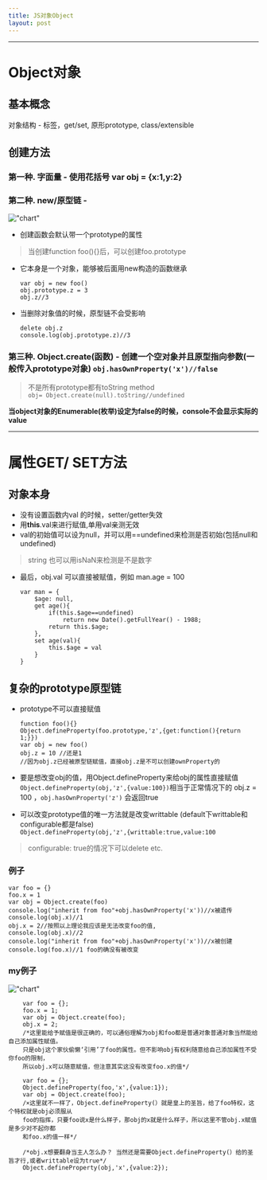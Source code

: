 ```yaml
---
title: JS对象Object
layout: post
---
```

---
# Object对象
## 基本概念
对象结构 - 标签，get/set, 原形prototype, class/extensible  

## 创建方法
### 第一种. 字面量 - 使用花括号 var obj = {x:1,y:2}  
### 第二种. new/原型链 - 
!["chart"](http://img.mukewang.com/54e33ff20001fbe412000530.jpg "chart")  

  - 创建函数会默认带一个prototype的属性    
  > 当创建function foo(){}后，可以创建foo.prototype  

  - 它本身是一个对象，能够被后面用new构造的函数继承
  
   	```
	var obj = new foo()
	obj.prototype.z = 3
	obj.z//3
	```  
	
  - 当删除对象值的时候，原型链不会受影响
  
	```
	delete obj.z
	console.log(obj.prototype.z)//3
	```  

### 第三种. Object.create(函数) -  创建一个空对象并且原型指向参数(一般传入prototype对象) `obj.hasOwnProperty('x')//false`

  > 不是所有prototype都有toString method   
  > `obj= Object.create(null).toString//undefined`
  
  **当object对象的Enumerable(枚举)设定为false的时候，console不会显示实际的value**
  
---
# 属性GET/ SET方法
## 对象本身  
  - 没有设置函数内val 的时候，setter/getter失效  
  - 用**this**.val来进行赋值,单用val亲测无效    
  - val的初始值可以设为null，并可以用==undefined来检测是否初始(包括null和undefined)  
  > string 也可以用isNaN来检测是不是数字  

  - 最后，obj.val 可以直接被赋值，例如 man.age = 100
  
	```
	var man = {
  		$age: null,
  		get age(){
  			if(this.$age==undefined)
  				return new Date().getFullYear() - 1988;
	 		return this.$age;
  		},
  		set age(val){
  			this.$age = val
  		}
	}
	```
	
## 复杂的prototype原型链
  - prototype不可以直接赋值
  
  	```
	function foo(){}
	Object.defineProperty(foo.prototype,'z',{get:function(){return 1;}})
	var obj = new foo()
	obj.z = 10 //还是1
	//因为obj.z已经被原型链赋值，直接obj.z是不可以创建ownProperty的
	```  
  - 要是想改变obj的值，用Object.defineProperty来给obj的属性直接赋值    
 `Object.defineProperty(obj,'z',{value:100})`相当于正常情况下的 obj.z = 100 ，`obj.hasOwnProperty('z')` 会返回true

  - 可以改变prototype值的唯一方法就是改变writtable (default下writtable和configurable都是false)  
  `Object.defineProperty(obj,'z',{writtable:true,value:100`

  > configurable: true的情况下可以delete etc.
  
### 例子
   
    
    var foo = {}
    foo.x = 1
    var obj = Object.create(foo)
    console.log("inherit from foo"+obj.hasOwnProperty('x'))//x被遗传
    console.log(obj.x)//1
    obj.x = 2//按照以上理论我应该是无法改变foo的值,
    console.log(obj.x)//2
    console.log("inherit from foo"+obj.hasOwnProperty('x'))//x被创建
    console.log(foo.x)//1 foo的确没有被改变

### my例子

!["chart"](http://img.imooc.com/573bc7d40001ac7d12800720.jpg)  

		var foo = {};
		foo.x = 1;
		var obj = Object.create(foo);
		obj.x = 2;
		/*这里能给予赋值是很正确的，可以通俗理解为obj和foo都是普通对象普通对象当然能给自己添加属性赋值。
		只是obj这个家伙偷懒‘引用’了foo的属性。但不影响obj有权利随意给自己添加属性不受你foo的限制，
		所以obj.x可以随意赋值，但注意其实这没有改变foo.x的值*/
 
		var foo = {};
		Object.defineProperty(foo,'x',{value:1});
		var obj = Object.create(foo);
		/×这里就不一样了，Object.defineProperty(）就是皇上的圣旨，给了foo特权，这个特权就是obj必须服从
		foo的指挥，只要foo说x是什么样子，那obj的x就是什么样子，所以这里不管obj.x赋值是多少对不起你都
		和foo.x的值一样*/
 
		/*obj.x想要翻身当主人怎么办？ 当然还是需要Object.defineProperty(）给的圣旨才行,或者writtable设为true*/
		Object.defineProperty(obj,'x',{value:2});

    

